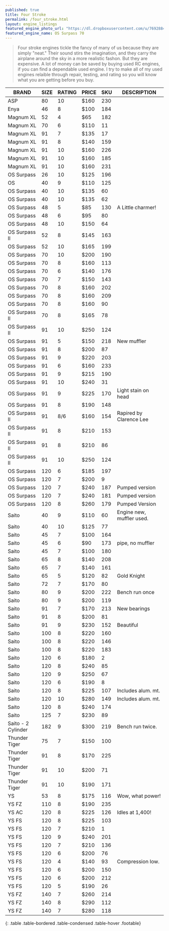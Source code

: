 ```yaml
---
published: true
title: Four Stroke
permalink: /four_stroke.html
layout: engine_listings
featured_engine_photo_url: "https://dl.dropboxusercontent.com/u/76928840/Website%20Photos/featured/4-stroke.jpg"
featured_engine_name: OS Surpass 70
---
```


> Four stroke engines tickle the fancy of many of us because they are simply "neat." Their sound stirs the imagination, and they carry the airplane around the sky in a more realistic fashon.  But they are expensive.  A lot of money can be saved by buying used RC engines, if you can find a dependable used engine. I try to make all of my used engines relaible through repair, testing, and rating so you will know what you are getting before you buy.

BRAND             | SIZE  | RATING | PRICE | SKU   | DESCRIPTION
------------------|-------|--------|-------|-------|---------------------
ASP               | 80    | 10     | $160  | 230   |
Enya              | 46    | 8      | $100  | 184   |                                       
Magnum XL         | 52    | 4      | $65   | 182   |
Magnum XL         | 70    | 6      | $110  | 11    |
Magnum XL         | 91    | 7      | $135  | 17    |
Magnum XL         | 91    | 8      | $140  | 159   |
Magnum XL         | 91    | 10     | $160  | 226   |
Magnum XL         | 91    | 10     | $160  | 185   |
Magnum XL         | 91    | 10     | $160  | 231   |
OS Surpass        | 26    | 10     | $125  | 196   |                               
OS                | 40    | 9      | $110  | 125   |
OS Surpass        | 40    | 10     | $135  | 60    |
OS Surpass        | 40    | 10     | $135  | 62    |                              
OS Surpass        | 48    | 5      | $85   | 130   | A Little charmer!
OS Surpass        | 48    | 6      | $95   | 80    |                                  
OS Surpass        | 48    | 10     | $150  | 64    |                          
OS Surpass II     | 52    | 8      | $145  | 163   | 
OS Surpass        | 52    | 10     | $165  | 199   |                              
OS Surpass        | 70    | 10     | $200  | 190   |
OS Surpass        | 70    | 8      | $160  | 113   |
OS Surpass        | 70    | 6      | $140  | 176   |
OS Surpass        | 70    | 7      | $150  | 143   |   
OS Surpass        | 70    | 8      | $160  | 202   |
OS Surpass        | 70    | 8      | $160  | 209   |
OS Surpass        | 70    | 8      | $160  | 90    |
OS Surpass II     | 70    | 8      | $165  | 78    |
OS Surpass II     | 91    | 10     | $250  | 124   |                           
OS Surpass        | 91    | 5      | $150  | 218   | New muffler
OS Surpass        | 91    | 8      | $200  | 87    |                    
OS Surpass        | 91    | 9      | $220  | 203   |
OS Surpass        | 91    | 6      | $160  | 233   |
OS Surpass        | 91    | 9      | $215  | 190   |
OS Surpass        | 91    | 10     | $240  | 31    |  
OS Surpass        | 91    | 9      | $225  | 170   | Light stain on head
OS Surpass        | 91    | 8      | $190  | 148   |
OS Surpass II     | 91    | 8/6    | $160  | 154   |Rapired by Clarence Lee
OS Surpass II     | 91    | 8      | $210  | 153   |
OS Surpass II     | 91    | 8      | $210  | 86    |
OS Surpass II     | 91    | 10     | $250  | 124   |
OS Surpass        | 120   | 6      | $185  | 197   |
OS Surpass        | 120   | 7      | $200  | 9     |                           
OS Surpass        | 120   | 7      | $240  | 187   | Pumped version
OS Surpass        | 120   | 7      | $240  | 181   | Pumped version
OS Surpass        | 120   | 8      | $260  | 179   | Pumped Version                        
Saito             | 40    | 9      | $110  | 60    | Engine new, muffler used.
Saito             | 40    | 10     | $125  | 77    |
Saito             | 45    | 7      | $100  | 164   |                           
Saito             | 45    | 6      | $90   | 173   | pipe, no muffler
Saito             | 45    | 7      | $100  | 180   |                             
Saito             | 65    | 8      | $140  | 208   |
Saito             | 65    | 7      | $140  | 161   |                                      
Saito             | 65    | 5      | $120  | 82    | Gold Knight
Saito             | 72    | 7      | $170  | 80    |
Saito             | 80    | 9      | $200  | 222   | Bench run once
Saito             | 80    | 9      | $200  | 119   |
Saito             | 91    | 7      | $170  | 213   | New bearings
Saito             | 91    | 8      | $200  | 81    |
Saito             | 91    | 9      | $230  | 152   | Beautiful 
Saito             | 100   | 8      | $220  | 160   |
Saito             | 100   | 8      | $220  | 146   |
Saito             | 100   | 8      | $220  | 183   |
Saito             | 120   | 6      | $180  | 2     |
Saito             | 120   | 8      | $240  | 85    |
Saito             | 120   | 9      | $250  | 67    |                                
Saito             | 120   | 6      | $190  | 8     |
Saito             | 120   | 8      | $225  | 107   | Includes alum. mt.
Saito             | 120   | 10     | $280  | 149   | Includes alum. mt.
Saito             | 120   | 8      | $240  | 174   |                                    
Saito             | 125   | 7      | $230  | 89    |                
Saito - 2 Cylinder| 182   | 9      | $300  | 219   | Bench run twice.
Thunder Tiger     | 75    | 7      | $150  | 100   |
Thunder Tiger     | 91    | 8      | $170  | 225   |                        
Thunder Tiger     | 91    | 10     | $200  | 71    |
Thunder Tiger     | 91    | 10     | $190  | 171   |
YS                | 53    | 8      | $175  | 116   | Wow, what power!                                        
YS FZ             | 110   | 8      | $190  | 235   |                                  
YS AC             | 120   | 8      | $225  | 126   | Idles at 1,400!
YS FS             | 120   | 8      | $225  | 103   |
YS FS             | 120   | 7      | $210  | 1     |                                       
YS FS             | 120   | 9      | $240  | 201   |
YS FS             | 120   | 7      | $210  | 136   | 
YS FS             | 120   | 6      | $200  | 76    | 
YS FS             | 120   | 4      | $140  | 93    | Compression low.                                  
YS FS             | 120   | 6      | $200  | 150   |
YS FS             | 120   | 6      | $200  | 212   |
YS FS             | 120   | 5      | $190  | 26    |
YS FZ             | 140   | 7      | $260  | 214   |
YS FZ             | 140   | 8      | $290  | 112   | 
YS FZ             | 140   | 7      | $280  | 118   |   
{: .table .table-bordered .table-condensed .table-hover .footable}
